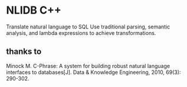 # NLIDB C++
Translate natural language to SQL
Use traditional parsing, semantic analysis, and lambda expressions to achieve transformations.

## thanks to
Minock M. C-Phrase: A system for building robust natural language interfaces to databases[J]. Data & Knowledge Engineering, 2010, 69(3): 290-302.
